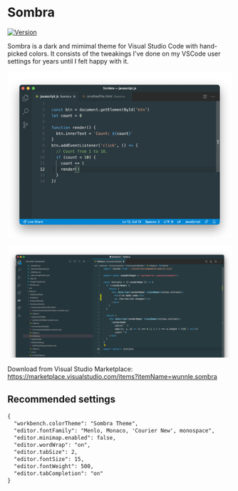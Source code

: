 # Sombra

[![Version](https://vsmarketplacebadge.apphb.com/version/wunnle.sombra.svg)](https://marketplace.visualstudio.com/items?itemName=wunnle.sombra)

Sombra is a dark and mimimal theme for Visual Studio Code with hand-picked colors. It consists of the tweakings I've done on my VSCode user settings for years until I felt happy with it.

![a VScode screenshot with Sombra theme](./images/screenshot0.png)

![a VScode screenshot with Sombra theme](./images/screenshot1.png)


Download from Visual Studio Marketplace: https://marketplace.visualstudio.com/items?itemName=wunnle.sombra


## Recommended settings 

```
{
  "workbench.colorTheme": "Sombra Theme",
  "editor.fontFamily": "Menlo, Monaco, 'Courier New', monospace",
  "editor.minimap.enabled": false,
  "editor.wordWrap": "on",
  "editor.tabSize": 2,
  "editor.fontSize": 15,
  "editor.fontWeight": 500,
  "editor.tabCompletion": "on"  
}
```
